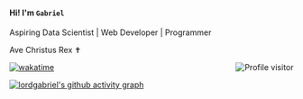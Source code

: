 #### Hi! I'm `Gabriel`

Aspiring Data Scientist | Web Developer | Programmer


Ave Christus Rex ✝ 

<a href="https://komarev.com/ghpvc/?username=alsiam">
  <img align="right" src="https://komarev.com/ghpvc/?username=lordgabriel98&label=Visitors&color=0e75b6&style=flat" alt="Profile visitor" />
</a>

[![wakatime](https://wakatime.com/badge/user/eebb3dd8-d9b2-40de-9b88-6fd6cac99dbc.svg)](https://wakatime.com/@eebb3dd8-d9b2-40de-9b88-6fd6cac99dbc)

[![lordgabriel's github activity graph](https://github-readme-activity-graph.vercel.app/graph?username=lordgabriel98&theme=github)](https://github.com/ashutosh00710/github-readme-activity-graph)
